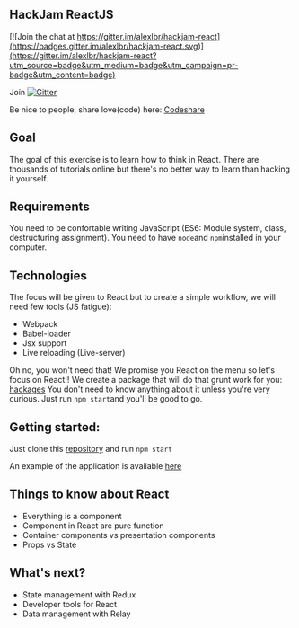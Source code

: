 ## HackJam ReactJS

[![Join the chat at https://gitter.im/alexlbr/hackjam-react](https://badges.gitter.im/alexlbr/hackjam-react.svg)](https://gitter.im/alexlbr/hackjam-react?utm_source=badge&utm_medium=badge&utm_campaign=pr-badge&utm_content=badge)

Join [![Gitter](https://badges.gitter.im/hackages/hackjam-react.svg)](https://gitter.im/hackages/hackjam-react?utm_source=badge&utm_medium=badge&utm_campaign=pr-badge)

Be nice to people, share love(code) here: [Codeshare](https://codeshare.io/SjNAK)

## Goal
The goal of this exercise is to learn how to think in React. There are thousands of tutorials online but there's no better way to learn than hacking it yourself.

## Requirements
You need to be confortable writing JavaScript (ES6: Module system, class, destructuring assignment).
You need to have `node`and `npm`installed in your computer.

## Technologies
The focus will be given to React but to create a simple workflow, we will need few tools (JS fatigue):
- Webpack
- Babel-loader
- Jsx support
- Live reloading (Live-server)

Oh no, you won't need that! We promise you React on the menu so let's focus on React!!
We create a package that will do that grunt work for you: [hackages](https://github.com/hackages/hackages)
You don't need to know anything about it unless you're very curious. Just run `npm start`and you'll be good to go.

## Getting started:

Just clone this [repository](https://github.com/hackages/hackjam-react.git) and run `npm start`

An example of the application is available [here](http://hackjam.hackages.io/)


## Things to know about React

- Everything is a component
- Component in React are pure function
- Container components vs presentation components
- Props vs State

## What's next?

- State management with Redux
- Developer tools for React
- Data management with Relay

## 



